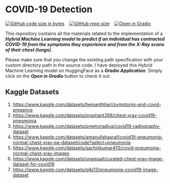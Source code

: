 # COVID-19 Detection
[![GitHub code size in bytes](https://img.shields.io/github/languages/code-size/Jishnnu/COVID-19-Detection)](https://github.com/Jishnnu/COVID-19-Detection) &ensp; [![GitHub repo size](https://img.shields.io/github/repo-size/Jishnnu/COVID-19-Detection)](https://github.com/Jishnnu/COVID-19-Detection) &ensp; [![Open in Gradio](https://img.shields.io/static/v1?label=Open%20in&message=Gradio&color=blueviolet)](https://huggingface.co/spaces/Jishnnu/COVID-19_Detection)


This repository contains all the materials related to the implementation of a **_Hybrid Machine Learning model to predict if an individual has contracted COVID-19 from the symptoms they experience and from the X-Ray scans of their chest (lungs)_**. 

Please make sure that you change the existing path specification with your custom directory path in the source code. I have deployed this Hybrid Machine Learning model on HuggingFace as a **_Gradio Application_**. Simply click on the **_Open in Gradio_** button to check it out.


## Kaggle Datasets
1. https://www.kaggle.com/datasets/hemanthhari/symptoms-and-covid-presence
2. https://www.kaggle.com/datasets/prashant268/chest-xray-covid19-pneumonia
3. https://www.kaggle.com/datasets/preetviradiya/covid19-radiography-dataset
4. https://www.kaggle.com/datasets/amanullahasraf/covid19-pneumonia-normal-chest-xray-pa-dataset/code?select=pneumonia
5. https://www.kaggle.com/datasets/sachinkumar413/covid-pneumonia-normal-chest-xray-images
6. https://www.kaggle.com/datasets/unaissait/curated-chest-xray-image-dataset-for-covid19
7. https://www.kaggle.com/datasets/gibi13/pneumonia-covid19-image-dataset
